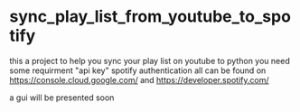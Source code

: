# sync_play_list_from_youtube_to_spotify
this a project to help you sync your play list on youtube to python 
you need some requirment "api key" spotify authentication all can be found on https://console.cloud.google.com/  and  https://developer.spotify.com/

a gui will be presented soon 
